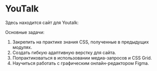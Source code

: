 # YouTalk

Здесь находится сайт для Youtalk:

Основные задачи:
  1. Закрепить на практике знания CSS, полученные в предыдущих модулях.
  2. Создать гибкую адаптивную верстку для сайта.
  3. Попрактиковаться в использовании медиа-запросов и CSS Grid.
  4. Научиться работать с графическим онлайн-редактором Figma.
